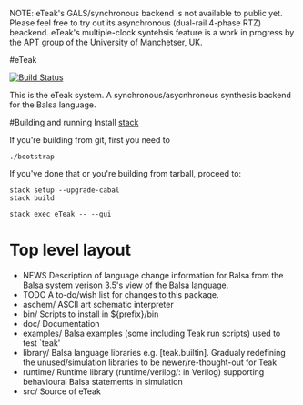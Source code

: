 NOTE: eTeak's GALS/synchronous backend is not available to public yet. Please feel free to try out its asynchronous (dual-rail 4-phase RTZ) beackend. eTeak's multiple-clock syntehsis feature is a work in progress by the APT group of the University of Manchetser, UK.

#eTeak

[![Build Status](https://travis-ci.org/joshbohde/eTeak.svg?branch=type-checking)](https://travis-ci.org/joshbohde/eTeak)

This is the eTeak system. A synchronous/asycnhronous synthesis backend for the Balsa language.

#Building and running
Install [stack](https://github.com/commercialhaskell/stack)

If you're building from git, first you need to

	./bootstrap

If you've done that or you're building from tarball, proceed to:

	stack setup --upgrade-cabal
	stack build

	stack exec eTeak -- --gui

# Top level layout
- NEWS
  Description of language change information for Balsa from the Balsa system verison 3.5's view of the
  Balsa language.
- TODO
  A to-do/wish list for changes to this package.
- aschem/
  ASCII art schematic interpreter
- bin/
  Scripts to install in ${prefix}/bin
- doc/
  Documentation
- examples/
  Balsa examples (some including Teak run scripts) used to test `teak'
- library/
  Balsa language libraries e.g. [teak.builtin].  Gradualy redefining the unused/simulation libraries
  to be newer/re-thought-out for Teak
- runtime/
  Runtime library (runtime/verilog/: in Verilog) supporting behavioural Balsa statements in simulation
- src/
  Source of eTeak
